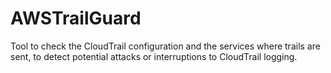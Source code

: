 # AWSTrailGuard
Tool to check the CloudTrail configuration and the services where trails are sent, to detect potential attacks or interruptions to CloudTrail logging.
